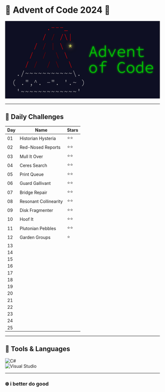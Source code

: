 # 🎄 Advent of Code 2024 🎄

![Advent of Code Banner](https://github.com/23og2704/AoC24/blob/master/resources/header2.jpg) <!-- Replace with your custom banner -->

---

## 🚀 Daily Challenges
| Day | Name                    | Stars  |
|-----|-------------------------|--------|
| 01  | Historian Hysteria      | ⭐⭐  |
| 02  | Red-Nosed Reports       | ⭐⭐  |
| 03  | Mull It Over            | ⭐⭐  |
| 04  | Ceres Search            | ⭐⭐  |
| 05  | Print Queue             | ⭐⭐  |
| 06  | Guard Gallivant         | ⭐⭐  |
| 07  | Bridge Repair           | ⭐⭐  |
| 08  | Resonant Collinearity   | ⭐󠁪⭐  |
| 09  | Disk Fragmenter         | ⭐󠁪⭐  |
| 10  | Hoof It                 | ⭐󠁪⭐󠁪  |
| 11  | Plutonian Pebbles       | ⭐󠁪⭐  |
| 12  | Garden Groups           | 󠁪⭐󠁽󠀮󠀮󠀠󠀠󠁽󠀮󠀮󠀠󠁩ㅤㅤ |
| 13  |                         |        |
| 14  |                         |        |
| 15  |                         |        |
| 16  |                         |        |
| 17  |                         |        |
| 18  |                         |        |
| 19  |                         |        |
| 20  |                         |        |
| 21  |                         |        |
| 22  |                         |        |
| 23  |                         |        |
| 24  |                         |        |
| 25  |                         |        |

---

## 🔧 Tools & Languages
![C#](https://img.shields.io/badge/C%23-%23239120.svg?style=for-the-badge&logo=c-sharp&logoColor=white)  
![Visual Studio](https://img.shields.io/badge/Visual%20Studio-5C2D91.svg?style=for-the-badge&logo=visual-studio&logoColor=white)

---

### ❄️ i better do good
